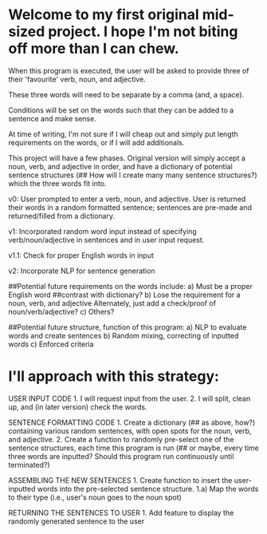# Welcome to my first original mid-sized project. I hope I'm not biting off more than I can chew.

When this program is executed, the user will be asked to provide three of their 'favourite' verb, noun, and adjective.

These three words will need to be separate by a comma (and, a space).

Conditions will be set on the words such that they can be added to a sentence and make sense.

At time of writing, I'm not sure if I will cheap out and simply put length requirements on the words, or if I will add additionals.


This project will have a few phases. Original version will simply accept a noun, verb, and adjective in order, and have a dictionary of potential sentence structures (## How will I create many many sentence structures?) which the three words fit into.


v0: User prompted to enter a verb, noun, and adjective. User is returned their words in a random formatted sentence; sentences are pre-made and returned/filled from a dictionary.

v1: Incorporated random word input instead of specifying verb/noun/adjective in sentences and in user input request.

v1.1: Check for proper English words in input

v2: Incorporate NLP for sentence generation



##Potential future requirements on the words include:
    a) Must be a proper English word ##contrast with dictionary?
    b) Lose the requirement for a noun, verb, and adjective
        Alternately, just add a check/proof of noun/verb/adjective?
    c) Others?

##Potential future structure, function of this program:
    a) NLP to evaluate words and create sentences
    b) Random mixing, correcting of inputted words
    c) Enforced criteria

# I'll approach with this strategy:

USER INPUT CODE 
    1. I will request input from the user.
    2. I will split, clean up, and (in later version) check the words.

SENTENCE FORMATTING CODE
    1. Create a dictionary (## as above, how?) containing various random sentences, with open spots for the noun, verb, and adjective.
    2. Create a function to randomly pre-select one of the sentence structures, each time this program is run (## or maybe, every time three words are inputted? Should this program run continuously until terminated?)

ASSEMBLING THE NEW SENTENCES
    1. Create function to insert the user-inputted words into the pre-selected sentence structure.
        1.a) Map the words to their type (i.e., user's noun goes to the noun spot)

RETURNING THE SENTENCES TO USER
    1. Add feature to display the randomly generated sentence to the user
